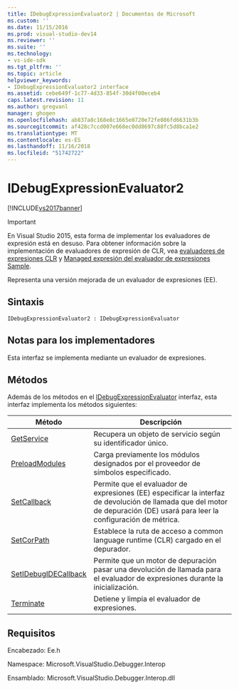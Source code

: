 ```yaml
---
title: IDebugExpressionEvaluator2 | Documentos de Microsoft
ms.custom: ''
ms.date: 11/15/2016
ms.prod: visual-studio-dev14
ms.reviewer: ''
ms.suite: ''
ms.technology:
- vs-ide-sdk
ms.tgt_pltfrm: ''
ms.topic: article
helpviewer_keywords:
- IDebugExpressionEvaluator2 interface
ms.assetid: cebe649f-1c77-4d33-854f-30d4f00eceb4
caps.latest.revision: 11
ms.author: gregvanl
manager: ghogen
ms.openlocfilehash: ab837a8c168e8c1665e0720e72fe086fd6631b3b
ms.sourcegitcommit: af428c7ccd007e668ec0dd8697c88fc5d8bca1e2
ms.translationtype: MT
ms.contentlocale: es-ES
ms.lasthandoff: 11/16/2018
ms.locfileid: "51742722"
---
```

# <a name="idebugexpressionevaluator2"></a>IDebugExpressionEvaluator2
[!INCLUDE[vs2017banner](../../../includes/vs2017banner.md)]

> [!IMPORTANT]
>  En Visual Studio 2015, esta forma de implementar los evaluadores de expresión está en desuso. Para obtener información sobre la implementación de evaluadores de expresión de CLR, vea [evaluadores de expresiones CLR](https://github.com/Microsoft/ConcordExtensibilitySamples/wiki/CLR-Expression-Evaluators) y [Managed expresión del evaluador de expresiones Sample](https://github.com/Microsoft/ConcordExtensibilitySamples/wiki/Managed-Expression-Evaluator-Sample).  
  
 Representa una versión mejorada de un evaluador de expresiones (EE).  
  
## <a name="syntax"></a>Sintaxis  
  
```  
IDebugExpressionEvaluator2 : IDebugExpressionEvaluator  
```  
  
## <a name="notes-for-implementers"></a>Notas para los implementadores  
 Esta interfaz se implementa mediante un evaluador de expresiones.  
  
## <a name="methods"></a>Métodos  
 Además de los métodos en el [IDebugExpressionEvaluator](../../../extensibility/debugger/reference/idebugexpressionevaluator.md) interfaz, esta interfaz implementa los métodos siguientes:  
  
|Método|Descripción|  
|------------|-----------------|  
|[GetService](../../../extensibility/debugger/reference/idebugexpressionevaluator2-getservice.md)|Recupera un objeto de servicio según su identificador único.|  
|[PreloadModules](../../../extensibility/debugger/reference/idebugexpressionevaluator2-preloadmodules.md)|Carga previamente los módulos designados por el proveedor de símbolos especificado.|  
|[SetCallback](../../../extensibility/debugger/reference/idebugexpressionevaluator2-setcallback.md)|Permite que el evaluador de expresiones (EE) especificar la interfaz de devolución de llamada que del motor de depuración (DE) usará para leer la configuración de métrica.|  
|[SetCorPath](../../../extensibility/debugger/reference/idebugexpressionevaluator2-setcorpath.md)|Establece la ruta de acceso a common language runtime (CLR) cargado en el depurador.|  
|[SetIDebugIDECallback](../../../extensibility/debugger/reference/idebugexpressionevaluator2-setidebugidecallback.md)|Permite que un motor de depuración pasar una devolución de llamada para el evaluador de expresiones durante la inicialización.|  
|[Terminate](../../../extensibility/debugger/reference/idebugexpressionevaluator2-terminate.md)|Detiene y limpia el evaluador de expresiones.|  
  
## <a name="requirements"></a>Requisitos  
 Encabezado: Ee.h  
  
 Namespace: Microsoft.VisualStudio.Debugger.Interop  
  
 Ensamblado: Microsoft.VisualStudio.Debugger.Interop.dll

